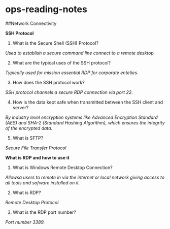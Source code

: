 # ops-reading-notes
##Network Connectivity

**SSH Protocol**

1. What is the Secure Shell (SSH) Protocol?


*Used to establish a secure command line connect to a remote desktop.*

2. What are the typical uses of the SSH protocol?


*Typically used for mission essential RDP for corporate enteties.* 

3. How does the SSH protocol work?


*SSH protocol channels a secure RDP connection via port 22.*

4. How is the data kept safe when transmitted between the SSH client and server?


*By industry level encryption systems like Advanced Encryption Standard (AES) and SHA-2 (Standard Hashing Algorithm), which ensures the integrity of the encrypted data.*

5. What is SFTP?


*Secure File Transfer Protocol*

**What is RDP and how to use it** 
1. What is Windows Remote Desktop Connection?


*Allowsa users to remote in via the internet or local network giving access to all tools and sofware installed on it.*

2. What is RDP?


*Remote Desktop Protocol*

3. What is the RDP port number?


*Port number 3389.*


